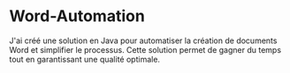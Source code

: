 # Word-Automation
J'ai créé une solution en Java pour automatiser la création de documents Word et simplifier le processus. Cette solution permet de gagner du temps tout en garantissant une qualité optimale.
